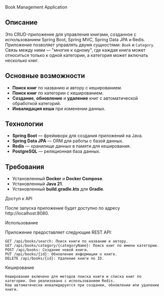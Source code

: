 Book Management Application

## Описание

Это CRUD-приложение для управления книгами, созданное с использованием Spring Boot, Spring MVC, Spring Data JPA и
Redis. Приложение позволяет управлять двумя сущностями: `Book` и `Category`. Связь между ними — "многие к одному",
где каждая книга может относиться только к одной категории, а категория может включать несколько книг.

## Основные возможности

- **Поиск книг** по названию и автору с кешированием.
- **Поиск книг** по категории с кешированием.
- **Создание**, **обновление** и **удаление** книг с автоматической обработкой категорий.
- **Инвалидация кеша** при изменении данных.

## Технологии

- **Spring Boot** — фреймворк для создания приложений на Java.
- **Spring Data JPA** — ORM для работы с базой данных.
- **Redis** — хранилище данных в памяти для кеширования.
- **PostgreSQL** — реляционная база данных.

## Требования

- Установленный **Docker** и **Docker Compose**.
- Установленный **Java 21**.
- Установленный **build.gradle.kts** для **Gradle**.

Доступ к API

После запуска приложение будет доступно по адресу http://localhost:8080.

Использование

Приложение предоставляет следующие REST API:

    GET /api/books/search: Поиск книги по названию и автору.
    GET /api/books/category/{categoryName}: Поиск книг по имени категории.
    POST /api/books: Создание новой книги.
    PUT /api/books/{id}: Обновление информации о книге.
    DELETE /api/books/{id}: Удаление книги по ID.

Кеширование

    Кеширование включено для методов поиска книги и списка книг по категории. Оно реализовано с использованием Redis.
    Кеш автоматически инвалидируется при создании, обновлении или удалении книги.